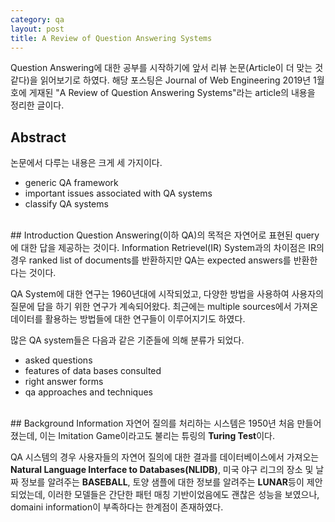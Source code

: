 ```yaml
---
category: qa
layout: post
title: A Review of Question Answering Systems
---
```


Question Answering에 대한 공부를 시작하기에 앞서 리뷰 논문(Article이 더 맞는 것 같다)을 읽어보기로 하였다.
해당 포스팅은 Journal of Web Engineering 2019년 1월호에 게재된 "A Review of Question Answering Systems"라는 article의 내용을 정리한 글이다.


## Abstract
논문에서 다루는 내용은 크게 세 가지이다.
- generic QA framework
- important issues associated with QA systems
- classify QA systems

<br>
## Introduction
Question Answering(이하 QA)의 목적은 자연어로 표현된 query에 대한 답을 제공하는 것이다. Information Retrievel(IR) System과의 차이점은 IR의 경우 ranked list of documents를 반환하지만 QA는 expected answers를 반환한다는 것이다.

QA System에 대한 연구는 1960년대에 시작되었고, 다양한 방법을 사용하여 사용자의 질문에 답을 하기 위한 연구가 계속되어왔다. 최근에는 multiple sources에서 가져온 데이터를 활용하는 방법들에 대한 연구들이 이루어지기도 하였다.

많은 QA system들은 다음과 같은 기준들에 의해 분류가 되었다.
- asked questions
- features of data bases consulted
- right answer forms
- qa approaches and techniques

<br>
## Background Information
자연어 질의를 처리하는 시스템은 1950년 처음 만들어졌는데, 이는 Imitation Game이라고도 불리는 튜링의 <b>Turing Test</b>이다.

QA 시스템의 경우 사용자들의 자연어 질의에 대한 결과를 데이터베이스에서 가져오는 <b>Natural Language Interface to Databases(NLIDB)</b>, 미국 야구 리그의 장소 및 날짜 정보를 알려주는 <b>BASEBALL</b>, 토양 샘플에 대한 정보를 알려주는 <b>LUNAR</b>등이 제안되었는데, 이러한 모델들은 간단한 패턴 매칭 기반이었음에도 괜찮은 성능을 보였으나, domaini information이 부족하다는 한계점이 존재하였다.

